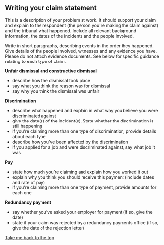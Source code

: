 <h2 class="legend">Writing your claim statement</h2>

This is a description of your problem at work. It should support your claim and explain to the respondent (the person you're making the claim against) and the tribunal what happened. Include all relevant background information, the dates of the incidents and the people involved.

Write in short paragraphs, describing events in the order they happened. Give details of the people involved, witnesses and any evidence you have. Please do not attach evidence documents. See below for specific guidance relating to each type of claim:

__Unfair dismissal and constructive dismissal__

- describe how the dismissal took place
- say what you think the reason was for dismissal
- say why you think the dismissal was unfair

__Discrimination__

- describe what happened and explain in what way you believe you were discriminated against
- give the date(s) of the incident(s). State whether the discrimination is still happening
- if you’re claiming more than one type of discrimination, provide details about each type
- describe how you’ve been affected by the discrimination
- if you applied for a job and were discriminated against, say what job it was

__Pay__

- state how much you’re claiming and explain how you worked it out
- explain why you think you should receive this payment (include dates and rate of pay)
- if you’re claiming more than one type of payment, provide amounts for each one

__Redundancy payment__

- say whether you’ve asked your employer for payment (if so, give the date)
- state if your claim was rejected by a redundancy payments office (if so, give the date of the rejection letter)

[Take me back to the top](#top)
